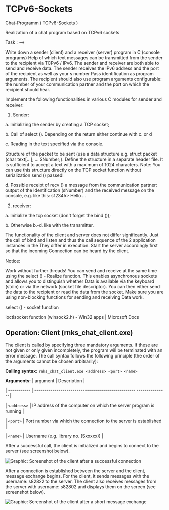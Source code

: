 # TCPv6-Sockets
Chat-Programm ( TCPv6-Sockets )

Realization of a chat program based on TCPv6 sockets

Task : -->

Write down a sender (client) and a receiver (server) program in C (console programs)
Help of which text messages can be transmitted from the sender to the recipient via TCPv6 / IPv6.
The sender and receiver are both able to send and receive data.
The sender receives the IPv6 address and the port of the recipient as well as your s number
Pass identification as program arguments. The recipient should also use program arguments
configurable: the number of your communication partner and the port on which the recipient
should hear.

Implement the following functionalities in various C modules for sender and receiver:

1. Sender:

a. Initializing the sender by creating a TCP socket;

b. Call of select (). Depending on the return either continue with c. or d

c. Reading in the text specified via the console.

Structure of the packet to be sent (use a data structure e.g. struct packet (char
text[…]; … SNumber;}. Define the structure in a separate header file. It is
sufficient to accept a text with a maximum of 1024 characters.
Note: You can use this structure directly on the TCP socket function without serialization
send () passed!

d. Possible receipt of recv () a message from the communication partner: output of the
Identification (sNumber) and the received message on the console, e.g. like this:
s12345> Hello ...

2. receiver:

a. Initialize the tcp socket (don't forget the bind ());

b. Otherwise b.-d. like with the transmitter.

The functionality of the client and server does not differ significantly. Just the call
of bind and listen and thus the call sequence of the 2 application instances in the
They differ in execution. Start the server accordingly first so that the incoming
Connection can be heard by the client.

Notice:

Work without further threads! You can send and receive at the same time using the select () -
Realize function. This enables asynchronous sockets and allows you to distinguish whether
Data is available via the keyboard (stdin) or via the network (socket file descriptor). You can
then either send the data to the recipient or read the data from the socket.
Make sure you are using non-blocking functions for sending and receiving
Data work.

select () - socket function

ioctlsocket function (winsock2.h) - Win32 apps | Microsoft Docs


## Operation: Client (rnks_chat_client.exe)

The client is called by specifying three mandatory arguments. If these are not given or only given incompletely, the program will be terminated with an error message. The call syntax follows the following principle (the order of the arguments cannot be chosen arbitrarily):

**Calling syntax:** `rnks_chat_client.exe <address> <port> <name>`

**Arguments:**
| argument | Description |

| ----------- | -------------------------------------------------- ---------------|

| `<address>` | IP address of the computer on which the server program is running |

| `<port>`    | Port number via which the connection to the server is established |

| `<name>`    | Username (e.g. library no. (Sxxxxx))                              |
  
After a successful call, the client is initialized and begins to connect to the server (see screenshot below).

![Graphic: Screenshot of the client after a successful connection](C:\Users\moham\OneDrive\Desktop\sem3\Rechnernetze\Beleg_2022\github_images "Screenshot of the client after a successful connection")

After a connection is established between the server and the client, message exchange begins. For the client, it sends messages with the username: s82822 to the server. The client also receives messages from the server with username: s82802 and displays them on the screen (see screenshot below).

![Graphic: Screenshot of the client after a short message exchange](img/client_conversation.png "Screenshot of the client after a short message exchange")
